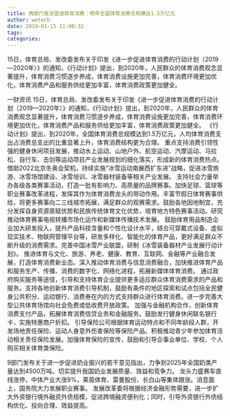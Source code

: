 ```yaml
---
title: 两部门发文促进体育消费：明年全国体育消费总规模达1.5万亿元
author: wetech
date: 2019-01-15 11:00:32
tags: 
categories: 
---
```

15日，体育总局、发改委发布关于印发《进一步促进体育消费的行动计划（2019—2020年）》的通知，《行动计划》提出，到2020年，人民群众的体育消费观念显著提升，体育消费习惯逐步养成，体育消费设施更加完善，体育消费环境更加优化，体育消费产品和服务供给更加丰富，体育消费政策更加健全。
<!-- more -->
一财资讯
15日，体育总局、发改委发布关于印发《进一步促进体育消费的行动计划（2019—2020年）》的通知，《行动计划》提出，到2020年，人民群众的体育消费观念显著提升，体育消费习惯逐步养成，体育消费设施更加完善，体育消费环境更加优化，体育消费产品和服务供给更加丰富，体育消费政策更加健全。
《行动计划》提出，到2020年，全国体育消费总规模达到1.5万亿元，人均体育消费支出占消费总支出的比重显著上升，体育消费结构更为合理。
重点支持消费引领性强的健身休闲项目发展，推动水上运动、山地户外、航空运动、汽摩运动、马拉松、自行车、击剑等运动项目产业发展规划的细化落实，形成新的体育消费热点。借助2022北京冬奥会契机，持续实施“冰雪运动南展西扩东进”战略，促进冰雪旅游、冰雪场馆建设、冰雪培训、冰雪器材装备等相关产业发展。
支持社会力量举办各级各类赛事活动，打造一批有影响力、高质量的品牌赛事。加快足球、篮球等职业赛事改革进程，发挥其作为体育消费龙头的带动作用。丰富节假日体育赛事供给，将更多赛事向二三线城市拓展，满足群众的观赛需求。鼓励各地因地制宜，充分发挥自身资源禀赋优势和民族传统体育文化优势，培育地方特色赛事活动。研究推动体育赛事电视转播市场化运作和新媒体传播技术发展。
鼓励体育用品制造企业加大研发投入，提升产品科技含量和个性化设计水平，结合可穿戴式设备、虚拟现实技术、物联网管理平台等，研发多样化、智能化的体育产品，更好满足群众不断升级的消费需求。完善中国冰雪产业联盟，研制《冰雪装备器材产业发展行动计划》。
推进体育与文化、旅游、养老、健康、教育、互联网、金融等产业融合发展，打造体育消费新业态。深入推动体育消费与信息消费融合，加快推进体育产品和服务生产、传播、消费的数字化、网络化进程，拓展新媒体体育消费。
通过政府购买服务等途径，引导和支持体育企业提供更多适应群众体育消费需求的产品和服务。支持各地创新体育消费引导机制，鼓励有条件的地区探索和试点包括全民健身公共积分、运动银行、消费券在内的方式支持群众进行体育消费。进一步完善大型公共体育场馆向社会免费或低收费开放政策。
加强与金融机构合作，创新体育消费支付产品，拓展体育消费信贷业务和金融服务。鼓励发行健身休闲联名银行卡，实施特惠商户折扣。
引导保险公司根据体育运动特点和不同年龄段人群，开发场地责任保险、运动人身意外伤害保险等保险产品。积极推动青少年参加体育活动相关责任保险发展。加强体育保险的宣传，鼓励和引导企事业单位、学校、个人购买相关体育类保险。
 
 
9部门发布关于进一步促进奶业振兴的若干意见指出，力争到2025年全国奶类产量达到4500万吨，切实提升我国奶业发展质量、效益和竞争力。
龙头力盛赛车直线涨停，中体产业大涨9%，莱茵体育、雷曼股份、长白山等集体跟涨。消息面上，国务院大力发展职业赛事。
发展改革委将根据经济金融形势需要，进一步扩大外资银行境外融资外债规模，促进跨境融资便利化；同时，引导外资银行外债结构优化、投向合理、效益提高。
